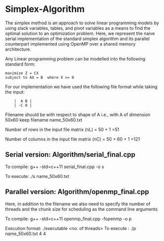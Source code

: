 # Simplex-Algorithm
The simplex method is an approach to solve linear programming models by using slack variables, tables, and pivot variables as a means to find the optimal solution to an optimization problem. Here, we represent the naive serial implementation of the standard simplex algorithm and its parallel counterpart implemented using OpenMP over a shared memory architecture.

Any Linear programming problem can be modelled into the following standard form:

    maximize Z = CX
    subject to AX = B  where X >= 0

For our implementation we have used the following file format while taking the input:

        |  A B |
        | -C 0 |

Filename should be with respect to shape of A i.e., with A of dimension 50x60 keep filename name_50x60.txt

Number of rows in the input file matrix (nL) = 50 + 1 =51

Number of columns in the input file matrix (nC) = 50 + 60 + 1 =121

## Serial version: Algorithm/serial_final.cpp
To compile: g++ -std=c++11 serial_final.cpp -o s

To execute: ./s name_50x60.txt


## Parallel version: Algorithm/openmp_final.cpp
Here, in addition to the filename we also need to specify the number of threads and the chunk size for scheduling as the command line arguments

To compile: g++ -std=c++11 openmp_final.cpp -fopenmp -o p

Execution format: ./executable <name of the file> <no. of threads> <chunk size>
To execute : ./p name_50x60.txt 4 4
